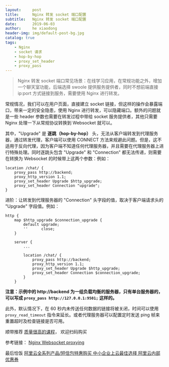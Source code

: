 ```yaml
---
layout:     post
title:      Nginx 转发 socket 端口配置
subtitle:   Nginx 转发 socket 端口配置
date:       2019-06-03
author:     he xiaodong
header-img: img/default-post-bg.jpg
catalog: true
tags:
    - Nginx
    - socket 请求
    - hop-by-hop
    - proxy_set_header 
    - proxy_pass
---
```


> Nginx 转发 socket 端口常见场景：在线学习应用，在常规功能之外，增加一个聊天室功能，后端选择 swoole 提供服务提供者，同时不想前端直接 ip:port 方式链接到服务，需要使用 Nginx 进行转发。

常规情况，我们可以在用户页面，直接建立 socket 链接，但这样的操作会暴露端口，带来一定的安全隐患，使用 Nginx 进行转发，可以隐藏端口。额外的问题就是一些 header 参数也需要在转发过程中带给 socket 服务提供者，其他只需要 Nginx 处理一下从常规协议转换到 Websocket 就可以。

其中，"Upgrade" 是 **逐跳（hop-by-hop）** 头，无法从客户端转发到代理服务器，通过转发代理，客户端可以使用 CONNECT 方法来规避此问题。但是，这不适用于反向代理，因为客户端不知道任何代理服务器，并且需要在代理服务器上进行特殊处理。同时逐跳头包含 "Upgrade" 和 "Connection" 都无法传递，则需要在转换为 Websocket 的时候带上这两个参数：例如：

```nginx
location /chat/ {
    proxy_pass http://backend;
    proxy_http_version 1.1;
    proxy_set_header Upgrade $http_upgrade;
    proxy_set_header Connection "upgrade";
}
```

进阶：让转发到代理服务器的 "Connection" 头字段的值，取决于客户端请求头的 "Upgrade" 字段值。例如：
```nginx
http {
    map $http_upgrade $connection_upgrade {
        default upgrade;
        ''      close;
    }

    server {
        ...

        location /chat/ {
            proxy_pass http://backend;
            proxy_http_version 1.1;
            proxy_set_header Upgrade $http_upgrade;
            proxy_set_header Connection $connection_upgrade;
        }
    }
```

**注意：示例中的 http://backend 为一组负载均衡的服务器，只有单台服务器的，可以写成 `proxy_pass http://127.0.0.1:9501;` 这样的。**

此外，默认情况下，在 60 秒内未传送任何数据的链接将被关闭，时间可以使用 `proxy_read_timeout` 指令来延长。或者代理服务器可以配置定时发送 ping 帧来重置超时及检查链接是否可用。

顺带推荐 [质量很高的课程](https://hxd.best/2021/04/01/%E6%8E%A8%E8%8D%90%E5%87%A0%E4%B8%AA%E4%B8%8D%E9%94%99%E7%9A%84%E6%95%99%E7%A8%8B-%E6%9E%81%E5%AE%A2%E6%97%B6%E9%97%B4%E4%B8%93%E6%A0%8F/)， 欢迎扫码购买

参考链接： [Nginx Websocket proxying](http://nginx.org/en/docs/http/websocket.html)


最后恰饭 [阿里云全系列产品/短信包特惠购买 中小企业上云最佳选择 阿里云内部优惠券](https://www.aliyun.com/minisite/goods?userCode=0amqgcs9)
